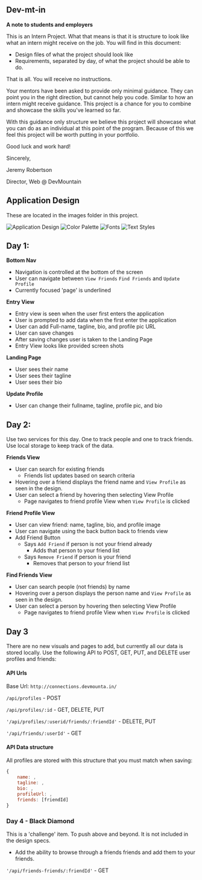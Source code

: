 ## Dev-mt-in

__A note to students and employers__

This is an Intern Project.  What that means is that it is structure to look like what an intern might receive on the job.  You will find in this document:
* Design files of what the project should look like
* Requirements, separated by day, of what the project should be able to do.

That is all.  You will receive no instructions.

Your mentors have been asked to provide only minimal guidance. They can point you in the right direction, but cannot help you code.  Similar to how an intern might receive guidance.  This project is a chance for you to combine and showcase the skills you've learned so far.  

With this guidance only structure we believe this project will showcase what you can do as an individual at this point of the program. 
Because of this we feel this project will be worth putting in your portfolio.

Good luck and work hard!

Sincerely,

Jeremy Robertson

Director, Web @ DevMountain

## Application Design

These are located in the images folder in this project.

![Application Design](https://github.com/DevMountain/dev-mt-in/blob/master/images/DevMtn-Social-app.jpg?raw=true, "Application Design")
![Color Palette](https://github.com/DevMountain/dev-mt-in/blob/master/images/ColorPalette.jpg?raw=true, "Color Palette")
![Fonts](https://github.com/DevMountain/dev-mt-in/blob/master/images/Fonts.jpg?raw=true, "Fonts")
![Text Styles](https://github.com/DevMountain/dev-mt-in/blob/master/images/TextStyles.jpg?raw=true, "Text Styles")


## Day 1:
__Bottom Nav__
* Navigation is controlled at the bottom of the screen
* User can navigate between `View Friends` `Find Friends` and `Update Profile`
* Currently focused 'page' is underlined

__Entry View__
* Entry view is seen when the user first enters the application
* User is prompted to add data when the first enter the application
* User can add Full-name, tagline, bio, and profile pic URL
* User can save changes
* After saving changes user is taken to the Landing Page
* Entry View looks like provided screen shots

__Landing Page__
* User sees their name
* User sees their tagline
* User sees their bio

__Update Profile__
* User can change their fullname, tagline, profile pic, and bio


## Day 2:
Use two services for this day.  One to track people and one to track friends.
Use local storage to keep track of the data.

__Friends View__
* User can search for existing friends
    * Friends list updates based on search criteria
* Hovering over a friend displays the friend name and `View Profile` as seen in the design.
* User can select a friend by hovering then selecting View Profile
    * Page navigates to friend profile View when `View Profile` is clicked

__Friend Profile View__
* User can view friend: name, tagline, bio, and profile image
* User can navigate using the back button back to friends view
* Add Friend Button
    * Says `Add Friend` if person is not your friend already
        * Adds that person to your friend list 
    * Says `Remove Friend` if person is your friend
        * Removes that person to your friend list

__Find Friends View__
* User can search people (not friends) by name
* Hovering over a person displays the person name and `View Profile` as seen in the design.
* User can select a person by hovering then selecting View Profile
    * Page navigates to friend profile View when `View Profile` is clicked

## Day 3
There are no new visuals and pages to add, but currently all our data is stored locally. Use the following API to POST, GET, PUT, and DELETE user profiles and friends:

#### API Urls
Base Url:
`http://connections.devmounta.in/`

`/api/profiles` - POST

`/api/profiles/:id` - GET, DELETE, PUT

`'/api/profiles/:userid/friends/:friendId'` - DELETE, PUT

`'/api/friends/:userId'` - GET

#### API Data structure
All profiles are stored with this structure that you must match when saving:
```javascript
{
    name: ,
    tagline: ,
    bio: ,
    profileUrl: ,
    friends: [friendId]
}
```    

### Day 4 - Black Diamond
This is a 'challenge' item.  To push above and beyond. It is not included in the design specs.

* Add the ability to browse through a friends friends and add them to your friends.

`'/api/friends-friends/:friendId'` - GET